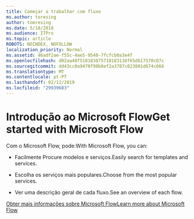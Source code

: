 ```yaml
---
title: Começar a trabalhar com fluxo
ms.author: toresing
author: tomresing
ms.date: 5/18/2018
ms.audience: ITPro
ms.topic: article
ROBOTS: NOINDEX, NOFOLLOW
localization_priority: Normal
ms.assetid: 46adf2ae-f55c-4ae5-9540-7fcfcb0a3e4f
ms.openlocfilehash: d02aa48f510183875718183138f65db17570c07c
ms.sourcegitcommit: dd43cc0a9470f98b8ef2a3787c823801d674c666
ms.translationtype: MT
ms.contentlocale: pt-PT
ms.lasthandoff: 02/12/2019
ms.locfileid: "29939683"
---
```

# <a name="get-started-with-microsoft-flow"></a><span data-ttu-id="76fa8-102">Introdução ao Microsoft Flow</span><span class="sxs-lookup"><span data-stu-id="76fa8-102">Get started with Microsoft Flow</span></span>

<span data-ttu-id="76fa8-103">Com o Microsoft Flow, pode:</span><span class="sxs-lookup"><span data-stu-id="76fa8-103">With Microsoft Flow, you can:</span></span>
  
- <span data-ttu-id="76fa8-104">Facilmente Procure modelos e serviços.</span><span class="sxs-lookup"><span data-stu-id="76fa8-104">Easily search for templates and services.</span></span>
    
- <span data-ttu-id="76fa8-105">Escolha os serviços mais populares.</span><span class="sxs-lookup"><span data-stu-id="76fa8-105">Choose from the most popular services.</span></span>
    
- <span data-ttu-id="76fa8-106">Ver uma descrição geral de cada fluxo.</span><span class="sxs-lookup"><span data-stu-id="76fa8-106">See an overview of each flow.</span></span>
    
[<span data-ttu-id="76fa8-107">Obter mais informações sobre Microsoft Flow</span><span class="sxs-lookup"><span data-stu-id="76fa8-107">Learn more about Microsoft Flow</span></span>](https://go.microsoft.com/fwlink/?linkid=874446)
  

